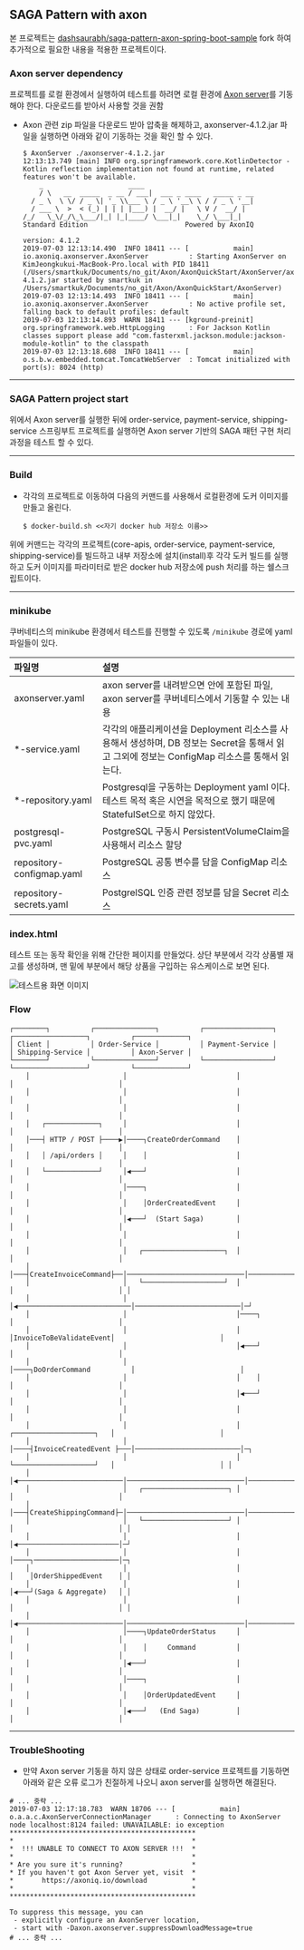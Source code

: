 
## SAGA Pattern with axon

본 프로젝트는 [dashsaurabh/saga-pattern-axon-spring-boot-sample] fork 하여 추가적으로 필요한 내용을 적용한 프로젝트이다.

### Axon server dependency

프로젝트를 로컬 환경에서 실행하여 테스트를 하려면 로컬 환경에 [Axon server]를 기동해야 한다. 다운로드를 받아서 사용할 것을 권함

* Axon 관련 zip 파일을 다운로드 받아 압축을 해제하고, axonserver-4.1.2.jar 파일을 실행하면 아래와 같이 기동하는 것을 확인 할 수 있다.

  ```shellscript
  $ AxonServer ./axonserver-4.1.2.jar
  12:13:13.749 [main] INFO org.springframework.core.KotlinDetector - Kotlin reflection implementation not found at runtime, related features won't be available.
      _                     ____
      / \   __  _____  _ __ / ___|  ___ _ ____   _____ _ __
    / _ \  \ \/ / _ \| '_ \\___ \ / _ \ '__\ \ / / _ \ '__|
    / ___ \  >  < (_) | | | |___) |  __/ |   \ V /  __/ |
  /_/   \_\/_/\_\___/|_| |_|____/ \___|_|    \_/ \___|_|
  Standard Edition                        Powered by AxonIQ

  version: 4.1.2
  2019-07-03 12:13:14.490  INFO 18411 --- [           main] io.axoniq.axonserver.AxonServer          : Starting AxonServer on KimJeongkukui-MacBook-Pro.local with PID 18411 (/Users/smartkuk/Documents/no_git/Axon/AxonQuickStart/AxonServer/axonserver-4.1.2.jar started by smartkuk in /Users/smartkuk/Documents/no_git/Axon/AxonQuickStart/AxonServer)
  2019-07-03 12:13:14.493  INFO 18411 --- [           main] io.axoniq.axonserver.AxonServer          : No active profile set, falling back to default profiles: default
  2019-07-03 12:13:14.893  WARN 18411 --- [kground-preinit] org.springframework.web.HttpLogging      : For Jackson Kotlin classes support please add "com.fasterxml.jackson.module:jackson-module-kotlin" to the classpath
  2019-07-03 12:13:18.608  INFO 18411 --- [           main] o.s.b.w.embedded.tomcat.TomcatWebServer  : Tomcat initialized with port(s): 8024 (http)
  ```

---

### SAGA Pattern project start

위에서 Axon server를 실행한 뒤에 order-service, payment-service, shipping-service 스프링부트 프로젝트를 실행하면 Axon server 기반의 SAGA 패턴 구현 처리과정을 테스트 할 수 있다.

---

### Build

* 각각의 프로젝트로 이동하여 다음의 커맨드를 사용해서 로컬환경에 도커 이미지를 만들고 올린다.

  ```shell
  $ docker-build.sh <<자기 docker hub 저장소 이름>>
  ```

위에 커맨드는 각각의 프로젝트(core-apis, order-service, payment-service, shipping-service)를 빌드하고 내부 저장소에 설치(install)후 각각 도커 빌드를 실행하고 도커 이미지를 파라미터로 받은 docker hub 저장소에 push 처리를 하는 쉘스크립트이다.

---

### minikube

쿠버네티스의 minikube 환경에서 테스트를 진행할 수 있도록 ```/minikube``` 경로에 yaml 파일들이 있다.

|파일명|설명|
|:---|:---|
|axonserver.yaml|axon server를 내려받으면 안에 포함된 파일, axon server를 쿠버네티스에서 기동할 수 있는 내용|
|*-service.yaml|각각의 애플리케이션을 Deployment 리소스를 사용해서 생성하며, DB 정보는 Secret을 통해서 읽고 그외에 정보는 ConfigMap 리소스를 통해서 읽는다.|
|*-repository.yaml|Postgresql을 구동하는 Deployment yaml 이다. 테스트 목적 혹은 시연을 목적으로 했기 때문에 StatefulSet으로 하지 않았다.|
|postgresql-pvc.yaml|PostgreSQL 구동시 PersistentVolumeClaim을 사용해서 리소스 할당|
|repository-configmap.yaml|PostgreSQL 공통 변수를 담을 ConfigMap 리소스|
|repository-secrets.yaml|PostgrelSQL 인증 관련 정보를 담을 Secret 리소스|

### index.html

테스트 또는 동작 확인을 위해 간단한 페이지를 만들었다. 상단 부분에서 각각 상품별 재고를 생성하며, 맨 밑에 부분에서 해당 상품을 구입하는 유스케이스로 보면 된다.

![테스트용 화면 이미지](./minikube/images/index.png "테스트용 화면")

### Flow

```
┌────────┐          ┌───────────────┐          ┌─────────────────┐          ┌──────────────────┐          ┌─────────────┐
│ Client │          │ Order-Service │          │ Payment-Service │          │ Shipping-Service │          │ Axon-Server │
└────────┘          └───────────────┘          └─────────────────┘          └──────────────────┘          └─────────────┘
    │                       │                           │                             │                          │
    │                       │                           │                             │                          │
    │                       │                           │                             │                          │
    │   ┌─────────────┐     │                           │                             │                          │
    │───┤ HTTP / POST ├────▶│────┐CreateOrderCommand    │                             │                          │
    │   │ /api/orders │     │    │                      │                             │                          │
    │   └─────────────┘     │◀───┘                      │                             │                          │
    │                       │────┐                      │                             │                          │
    │                       │    │OrderCreatedEvent     │                             │                          │
    │                       │◀───┘  (Start Saga)        │                             │                          │
    │                       │                           │                             │                          │
    │                       │   ┌────────────────────┐  │                             │                          │
    │                       │───┤CreateInvoiceCommand├──│─────────────────────────────│──────────────────────────│─┐
    │                       │   └────────────────────┘  │                             │                          │ │
    │                       │                           │◀────────────────────────────│──────────────────────────│─┘
    │                       │                           │────┐                        │                          │
    │                       │                           │    │InvoiceToBeValidateEvent│                          │
    │                       │                           │◀───┘                        │                          │
    │                       │                           │────┐DoOrderCommand          │                          │
    │                       │                           │    │                        │                          │
    │                       │                           │◀───┘                        │                          │
    │                       │                           │                             │                          │
    │                       │                           │    ┌────────────────────┐   │                          │
    │                       │                           │────┤InvoiceCreatedEvent ├───│──────────────────────────│─┐
    │                       │                           │    └────────────────────┘   │                          │ │
    │                       │◀──────────────────────────│─────────────────────────────│──────────────────────────│─┘
    │                       │   ┌─────────────────────┐ │                             │                          │
    │                       │───┤CreateShippingCommand├─│─────────────────────────────│──────────────────────────│─┐
    │                       │   └─────────────────────┘ │                             │                          │ │
    │                       │                           │                             │◀─────────────────────────│─┘
    │                       │                           │                             │────┐─────────────────────│─┐
    │                       │                           │                             │    │OrderShippedEvent    │ │
    │                       │                           │                             │◀───┘(Saga & Aggregate)   │ │
    │                       │                           │                             │                          │ │
    │                       │◀──────────────────────────│─────────────────────────────│──────────────────────────│─┘
    │                       │────┐UpdateOrderStatus     │                             │                          │
    │                       │    │     Command          │                             │                          │
    │                       │◀───┘                      │                             │                          │
    │                       │────┐                      │                             │                          │
    │                       │    │OrderUpdatedEvent     │                             │                          │
    │                       │◀───┘   (End Saga)         │                             │                          │
```

---

### TroubleShooting

* 만약 Axon server 기동을 하지 않은 상태로 order-service 프로젝트를 기동하면 아래와 같은 오류 로그가 친절하게 나오니 axon server를 실행하면 해결된다.

```shellscript
# ... 중략 ...
2019-07-03 12:17:18.783  WARN 18706 --- [           main] o.a.a.c.AxonServerConnectionManager      : Connecting to AxonServer node localhost:8124 failed: UNAVAILABLE: io exception
**********************************************
*                                            *
*  !!! UNABLE TO CONNECT TO AXON SERVER !!!  *
*                                            *
* Are you sure it's running?                 *
* If you haven't got Axon Server yet, visit  *
*       https://axoniq.io/download           *
*                                            *
**********************************************

To suppress this message, you can
 - explicitly configure an AxonServer location,
 - start with -Daxon.axonserver.suppressDownloadMessage=true
# ... 중략 ...
```

[Axon server]: https://axoniq.io/product-overview/axon-server
[dashsaurabh/saga-pattern-axon-spring-boot-sample]: https://github.com/dashsaurabh/saga-pattern-axon-spring-boot-sample

